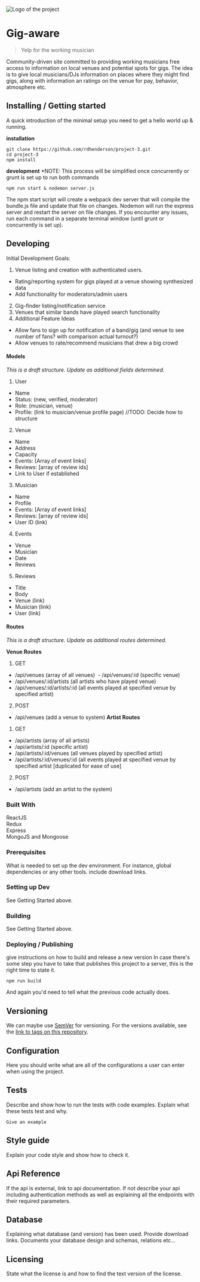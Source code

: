 ![Logo of the project](./logo.sample.png)

# Gig-aware
> Yelp for the working musician

Community-driven site committed to providing working musicians free access to information on local venues and potential spots for gigs. The idea is to give local musicians/DJs information on places where they might find gigs, along with information an ratings on the venue for pay, behavior, atmosphere etc. 

## Installing / Getting started

A quick introduction of the minimal setup you need to get a hello world up &
running.

**installation**
```
git clone https://github.com/rdhenderson/project-3.git  
cd project-3
npm install
```
**development**
*NOTE: This process will be simplified once concurrently or grunt is set up to run both commands
```
npm run start & nodemon server.js
```
The npm start script will create a webpack dev server that will compile the bundle.js file and update that file on changes.  Nodemon will run the express server and restart the server on file changes. If you encounter any issues, run each command in a separate terminal window (until grunt or concurrently is set up). 

## Developing

Initial Development Goals: 
1) Venue listing and creation with authenticated users. 
  - Rating/reporting system for gigs played at a venue showing synthesized data
  - Add functionality for moderators/admin users
2) Gig-finder listing/notification service
3) Venues that similar bands have played search functionality
4) Additional Feature Ideas
  - Allow fans to sign up for notification of a band/gig (and venue to see number of fans? with comparison actual turnout?)
  - Allow venues to rate/recommend musicians that drew a big crowd

#### Models
*This is a draft structure. Update as additional fields determined.*
1. User
  - Name
  - Status: (new, verified, moderator)
  - Role: (musician, venue)
  - Profile: (link to musician/venue profile page) //TODO: Decide how to structure
2. Venue
  - Name
  - Address
  - Capacity
  - Events: [Array of event links]
  - Reviews: [array of review ids]
  - Link to User if established
3. Musician
  - Name
  - Profile
  - Events: [Array of event links]
  - Reviews: [array of review ids]
  - User ID (link)
4. Events
  - Venue
  - Musician
  - Date
  - Reviews
5. Reviews
  - Title
  - Body
  - Venue (link)
  - Musician (link)
  - User (link)

#### Routes
*This is a draft structure. Update as additional routes determined.*

**Venue Routes**
1. GET
  - /api/venues (array of all venues)
  - /api/venues/:id (specific venue)
  - /api/venues/:id/artists (all artists who have played venue)
  - /api/venues/:id/artists/:id (all events played at specified venue by specified artist)
2. POST
  - /api/venues (add a venue to system)
**Artist Routes**
1. GET
  - /api/artists (array of all artists)
  - /api/artists/:id (specific artist)
  - /api/artists/:id/venues (all venues played by specified artist)
  - /api/artists/:id/venues/:id (all events played at specified venue by specified artist [duplicated for ease of use]
2. POST 
  - /api/artists (add an artist to the system)
  
### Built With
ReactJS  
Redux  
Express  
MongoJS and Mongoose  


### Prerequisites
What is needed to set up the dev environment. For instance, global dependencies or any other tools. include download links.


### Setting up Dev

See Getting Started above. 

### Building

See Getting Started above. 

### Deploying / Publishing
give instructions on how to build and release a new version
In case there's some step you have to take that publishes this project to a
server, this is the right time to state it.

```
npm run build
```

And again you'd need to tell what the previous code actually does.

## Versioning

We can maybe use [SemVer](http://semver.org/) for versioning. For the versions available, see the [link to tags on this repository](/tags).


## Configuration

Here you should write what are all of the configurations a user can enter when
using the project.

## Tests

Describe and show how to run the tests with code examples.
Explain what these tests test and why.

```shell
Give an example
```

## Style guide

Explain your code style and show how to check it.

## Api Reference


If the api is external, link to api documentation. If not describe your api including authentication methods as well as explaining all the endpoints with their required parameters.


## Database

Explaining what database (and version) has been used. Provide download links.
Documents your database design and schemas, relations etc... 

## Licensing

State what the license is and how to find the text version of the license.
